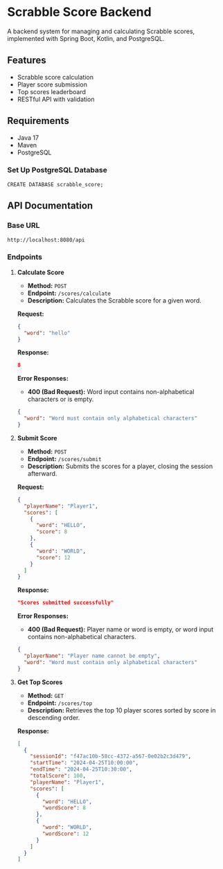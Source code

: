 # Scrabble Score Backend

A backend system for managing and calculating Scrabble scores, implemented with Spring Boot, Kotlin, and PostgreSQL.

## Features

- Scrabble score calculation
- Player score submission
- Top scores leaderboard
- RESTful API with validation

## Requirements

- Java 17
- Maven
- PostgreSQL

###  Set Up PostgreSQL Database
```
CREATE DATABASE scrabble_score;
```

## API Documentation

### Base URL
`http://localhost:8080/api`

### Endpoints


1. **Calculate Score**
   - **Method:** `POST`
   - **Endpoint:** `/scores/calculate`
   - **Description:** Calculates the Scrabble score for a given word.

   **Request:**
   ```json
   {
     "word": "hello"
   }
   ```

   **Response:**
   ```json
   8
   ```

   **Error Responses:**
   - **400 (Bad Request):** Word input contains non-alphabetical characters or is empty.
   ```json
   {
     "word": "Word must contain only alphabetical characters"
   }
   ```

2. **Submit Score**
   - **Method:** `POST`
   - **Endpoint:** `/scores/submit`
   - **Description:** Submits the scores for a player, closing the session afterward.

   **Request:**
   ```json
   {
     "playerName": "Player1",
     "scores": [
       {
         "word": "HELLO",
         "score": 8
       },
       {
         "word": "WORLD",
         "score": 12
       }
     ]
   }
   ```

   **Response:**
   ```json
   "Scores submitted successfully"
   ```

   **Error Responses:**
   - **400 (Bad Request):** Player name or word is empty, or word input contains non-alphabetical characters.
   ```json
   {
     "playerName": "Player name cannot be empty",
     "word": "Word must contain only alphabetical characters"
   }
   ```

3. **Get Top Scores**
   - **Method:** `GET`
   - **Endpoint:** `/scores/top`
   - **Description:** Retrieves the top 10 player scores sorted by score in descending order.

   **Response:**
   ```json
   [
     {
       "sessionId": "f47ac10b-58cc-4372-a567-0e02b2c3d479",
       "startTime": "2024-04-25T10:00:00",
       "endTime": "2024-04-25T10:30:00",
       "totalScore": 100,
       "playerName": "Player1",
       "scores": [
         {
           "word": "HELLO",
           "wordScore": 8
         },
         {
           "word": "WORLD",
           "wordScore": 12
         }
       ]
     }
   ]
   ```
